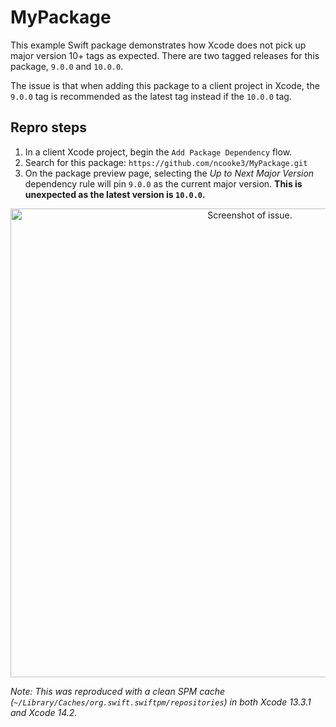 # MyPackage

This example Swift package demonstrates how Xcode does not pick up major
version 10+ tags as expected. There are two tagged releases for this package,
`9.0.0` and `10.0.0`. 

The issue is that when adding this package to a client project in Xcode, the
`9.0.0` tag is recommended as the latest tag instead if the `10.0.0` tag.

## Repro steps
1. In a client Xcode project, begin the `Add Package Dependency` flow.
1. Search for this package: `https://github.com/ncooke3/MyPackage.git`
1. On the package preview page, selecting the _Up to Next Major Version_
dependency rule will pin `9.0.0` as the current major version. **This is
unexpected as the latest version is `10.0.0`.**

<p align="center">
  <img 
    width="750" 
    align="center"
    alt="Screenshot of issue." 
    src="https://user-images.githubusercontent.com/36927374/218178647-5147de27-71ed-4cf4-9d19-a913ff097c12.png"
  >
</p>

_Note: This was reproduced with a clean SPM cache 
(`~/Library/Caches/org.swift.swiftpm/repositories`) in both Xcode 13.3.1 and
Xcode 14.2._
